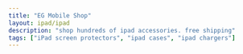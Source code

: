 ```yaml
---
title: "EG Mobile Shop"
layout: ipad/ipad
description: "shop hundreds of ipad accessories. free shipping"
tags: ["iPad screen protectors", "ipad cases", "ipad chargers"]
---
```

